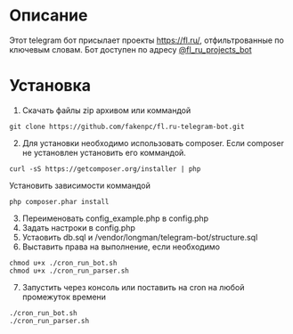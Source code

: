 # Описание
Этот telegram бот присылает проекты https://fl.ru/, отфильтрованные по ключевым словам.
Бот доступен по адресу [@fl_ru_projects_bot](https://t.me/fl_ru_projects_bot)
# Установка
1. Скачать файлы zip архивом или коммандой 
```
git clone https://github.com/fakenpc/fl.ru-telegram-bot.git
```
2. Для установки необходимо использовать composer.
Если composer не установлен установить его коммандой. 
```
curl -sS https://getcomposer.org/installer | php
```
Установить зависимости коммандой
```
php composer.phar install
```
3. Переименовать config_example.php в config.php
4. Задать настроки в config.php
5. Устаовить db.sql и /vendor/longman/telegram-bot/structure.sql
6. Выставить права на выполнение, если необходимо
```
chmod u+x ./cron_run_bot.sh
chmod u+x ./cron_run_parser.sh
```
7. Запустить через консоль или поставить на cron на любой промежуток времени
```
./cron_run_bot.sh
./cron_run_parser.sh
```
